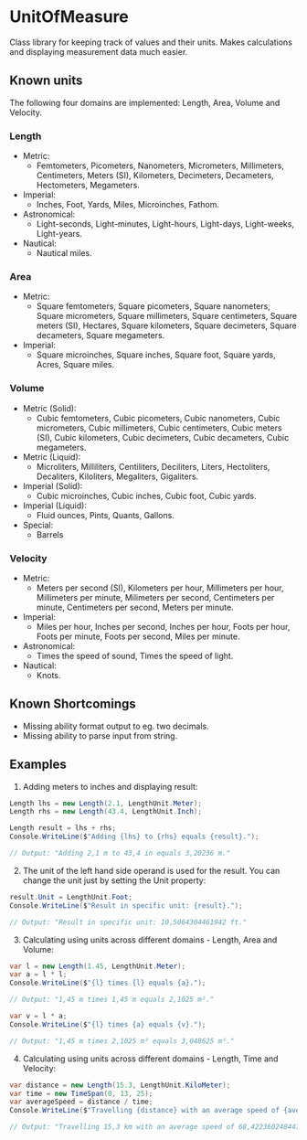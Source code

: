 # UnitOfMeasure
Class library for keeping track of values and their units. Makes calculations and displaying measurement data much easier.

## Known units
The following four domains are implemented: Length, Area, Volume and Velocity.

### Length
- Metric:
  - Femtometers, Picometers, Nanometers, Micrometers, Millimeters, Centimeters, Meters (SI), Kilometers, Decimeters, Decameters, Hectometers, Megameters.
- Imperial:
  - Inches, Foot, Yards, Miles, Microinches, Fathom.
- Astronomical:
  - Light-seconds, Light-minutes, Light-hours, Light-days, Light-weeks, Light-years.
- Nautical:
  - Nautical miles.

### Area
- Metric:
  - Square femtometers, Square picometers, Square nanometers, Square micrometers, Square millimeters, Square centimeters, Square meters (SI), Hectares, Square kilometers, Square decimeters, Square decameters, Square megameters.
- Imperial:
  - Square microinches, Square inches, Square foot, Square yards, Acres, Square miles.

### Volume
- Metric (Solid):
  - Cubic femtometers, Cubic picometers, Cubic nanometers, Cubic micrometers, Cubic millimeters, Cubic centimeters, Cubic meters (SI), Cubic kilometers, Cubic decimeters, Cubic decameters, Cubic megameters.
- Metric (Liquid):
  - Microliters, Milliliters, Centiliters, Deciliters, Liters, Hectoliters, Decaliters, Kiloliters, Megaliters, Gigaliters.
- Imperial (Solid):
  - Cubic microinches, Cubic inches, Cubic foot, Cubic yards.
- Imperial (Liquid):
  - Fluid ounces, Pints, Quants, Gallons.
- Special:
  - Barrels

### Velocity
- Metric:
  - Meters per second (SI), Kilometers per hour, Millimeters per hour, Millimeters per minute, Milimeters per second, Centimeters per minute, Centimeters per second, Meters per minute.
- Imperial:
  - Miles per hour, Inches per second, Inches per hour, Foots per hour, Foots per minute, Foots per second, Miles per minute.
- Astronomical:
  - Times the speed of sound, Times the speed of light.
- Nautical:
  - Knots.

## Known Shortcomings
- Missing ability format output to eg. two decimals.
- Missing ability to parse input from string.

## Examples
1) Adding meters to inches and displaying result:

```C#
Length lhs = new Length(2.1, LengthUnit.Meter);
Length rhs = new Length(43.4, LengthUnit.Inch);

Length result = lhs + rhs;
Console.WriteLine($"Adding {lhs} to {rhs} equals {result}.");

// Output: "Adding 2,1 m to 43,4 in equals 3,20236 m."
```

2) The unit of the left hand side operand is used for the result. 
You can change the unit just by setting the Unit property:

```C#
result.Unit = LengthUnit.Foot;
Console.WriteLine($"Result in specific unit: {result}.");

// Output: "Result in specific unit: 10,5064304461942 ft."
```

3) Calculating using units across different domains - Length, Area and Volume:
```C#
var l = new Length(1.45, LengthUnit.Meter);
var a = l * l;
Console.WriteLine($"{l} times {l} equals {a}.");

// Output: "1,45 m times 1,45 m equals 2,1025 m²."

var v = l * a;
Console.WriteLine($"{l} times {a} equals {v}.");

// Output: "1,45 m times 2,1025 m² equals 3,048625 m³."
```

4) Calculating using units across different domains - Length, Time and Velocity:
```C#
var distance = new Length(15.3, LengthUnit.KiloMeter);
var time = new TimeSpan(0, 13, 25);
var averageSpeed = distance / time;
Console.WriteLine($"Travelling {distance} with an average speed of {averageSpeed} takes 13 minutes and 25 seconds.");

// Output: "Travelling 15,3 km with an average speed of 68,4223602484472 kmh takes 13 minutes and 25 seconds."
```